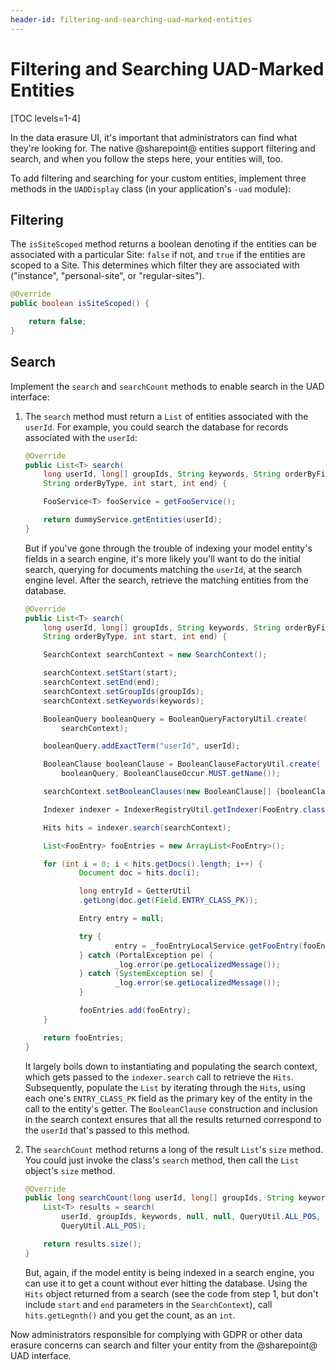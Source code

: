 ```yaml
---
header-id: filtering-and-searching-uad-marked-entities
---
```


# Filtering and Searching UAD-Marked Entities

[TOC levels=1-4]

In the data erasure UI, it's important that administrators can find what they're
looking for. The native @sharepoint@ entities support filtering and search, and
when you follow the steps here, your entities will, too.

To add filtering and searching for your custom entities, implement three
methods in the `UADDisplay` class (in your application's `-uad` module):

## Filtering

The `isSiteScoped` method returns a boolean denoting if the
entities can be associated with a particular Site: `false` if not, and
`true` if the entities are scoped to a Site. This determines which
filter they are associated with ("instance", "personal-site", or
"regular-sites").

```java
@Override
public boolean isSiteScoped() {

    return false;
}
```

## Search

Implement the `search` and `searchCount` methods to enable search in the UAD
interface:

1.  The `search` method must return a `List` of entities associated with the
    `userId`. For example, you could search the database for records
    associated with the `userId`:

    ```java
    @Override
    public List<T> search(
        long userId, long[] groupIds, String keywords, String orderByField,
        String orderByType, int start, int end) {

        FooService<T> fooService = getFooService();

        return dummyService.getEntities(userId);
    }
    ```

    But if you've gone through the trouble of indexing your model entity's
    fields in a search engine, it's more likely you'll want to do the initial
    search, querying for documents matching the `userId`, at the search engine
    level. After the search, retrieve the matching entities from the database.

    ```java
    @Override
    public List<T> search(
        long userId, long[] groupIds, String keywords, String orderByField,
        String orderByType, int start, int end) {

        SearchContext searchContext = new SearchContext();

        searchContext.setStart(start);
        searchContext.setEnd(end);
        searchContext.setGroupIds(groupIds);
        searchContext.setKeywords(keywords);

        BooleanQuery booleanQuery = BooleanQueryFactoryUtil.create(
            searchContext);

        booleanQuery.addExactTerm("userId", userId);

        BooleanClause booleanClause = BooleanClauseFactoryUtil.create(
            booleanQuery, BooleanClauseOccur.MUST.getName());

        searchContext.setBooleanClauses(new BooleanClause[] {booleanClause});

        Indexer indexer = IndexerRegistryUtil.getIndexer(FooEntry.class);

        Hits hits = indexer.search(searchContext);

        List<FooEntry> fooEntries = new ArrayList<FooEntry>();

        for (int i = 0; i < hits.getDocs().length; i++) {
                Document doc = hits.doc(i);

                long entryId = GetterUtil
                .getLong(doc.get(Field.ENTRY_CLASS_PK));

                Entry entry = null;

                try {
                        entry = _fooEntryLocalService.getFooEntry(fooEntryId);
                } catch (PortalException pe) {
                        _log.error(pe.getLocalizedMessage());
                } catch (SystemException se) {
                        _log.error(se.getLocalizedMessage());
                }

                fooEntries.add(fooEntry);
        }

        return fooEntries;
    }
    ```

    It largely boils down to instantiating and populating the search context,
    which gets passed to the `indexer.search` call to retrieve the `Hits`.
    Subsequently, populate the `List` by iterating through the `Hits`, using
    each one's `ENTRY_CLASS_PK` field as the primary key of the entity in the
    call to the entity's getter. The `BooleanClause` construction and inclusion
    in the search context ensures that all the results returned correspond to
    the `userId` that's passed to this method.

2.  The `searchCount` method  returns a long of the result `List`'s `size`
    method. You could just invoke the class's `search` method, then call the
    `List` object's `size` method.

    ```java
    @Override
    public long searchCount(long userId, long[] groupIds, String keywords) {
        List<T> results = search(
            userId, groupIds, keywords, null, null, QueryUtil.ALL_POS,
            QueryUtil.ALL_POS);

        return results.size();
    }
    ```

    But, again, if the model entity is being indexed in a search engine, you can
    use it to get a count without ever hitting the database. Using the `Hits`
    object returned from a search (see the code from step 1, but don't include
    `start` and `end` parameters in the `SearchContext`), call
    `hits.getLegnth()` and you get the count, as an `int`.

Now administrators responsible for complying with GDPR or other data erasure
concerns can search and filter your entity from the @sharepoint@ UAD interface.
